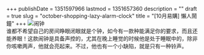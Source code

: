 +++
publishDate = 1351597966
lastmod = 1351657360
description = ""
draft = true
slug = "october-shopping-lazy-alarm-clock"
title = "[10月易購] 懶人鬧鐘"
+++
![闹钟](/nz.jpg)  
谁都不希望自己的房间睁眼闭眼就是个钟，如今有一款种能满足你的要求，而且还能养眼！这款闹钟是具备声控的，尤其在晚上睡觉的时候他是处于睡眠中的，除非你咳嗽两声，他就会亮起来。不过，他也有一个小缺陷，就是只有一种铃声。